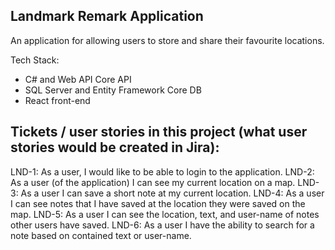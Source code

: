 Landmark Remark Application
---------------------------
An application for allowing users to store and share their favourite locations.

Tech Stack:
- C# and Web API Core API
- SQL Server and Entity Framework Core DB
- React front-end

Tickets / user stories in this project (what user stories would be created in Jira):
----------------
LND-1: As a user, I would like to be able to login to the application.
LND-2: As a user (of the application) I can see my current location on a map.
LND-3: As a user I can save a short note at my current location.
LND-4: As a user I can see notes that I have saved at the location they were saved on the map.
LND-5: As a user I can see the location, text, and user-name of notes other users have saved.
LND-6: As a user I have the ability to search for a note based on contained text or user-name.